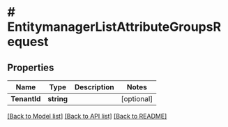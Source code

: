 # # EntitymanagerListAttributeGroupsRequest


## Properties 


Name | Type | Description | Notes
------------ | ------------- | ------------- | -------------
**TenantId**| **string** |   | [optional]


[[Back to Model list]](../../README.md#models) [[Back to API list]](../../README.md#endpoints) [[Back to README]](../../README.md)

